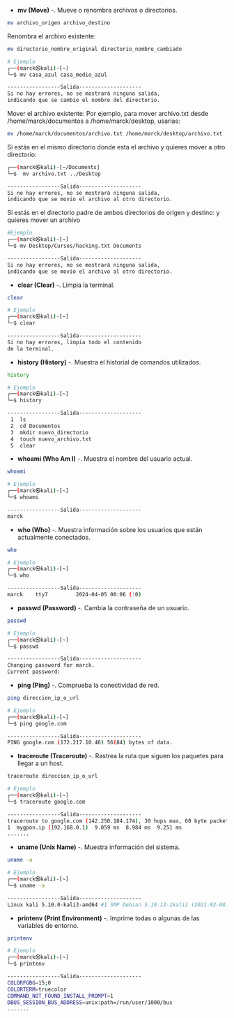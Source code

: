- __mv (Move)__ -. Mueve o renombra archivos o directorios.  

```bash
mv archivo_origen archivo_destino
```
Renombra el archivo existente:

```bash
mv directorio_nombre_original directorio_nombre_cambiado
```
```bash
# Ejemplo
┌──(marck㉿kali)-[~]
└─$ mv casa_azul casa_medio_azul

-----------------Salida--------------------
Si no hay errores, no se mostrará ninguna salida, 
indicando que se cambio el nombre del directorio. 
```

Mover el archivo existente:
Por ejemplo, para mover archivo.txt desde /home/marck/documentos a /home/marck/desktop, usarías:

```bash
mv /home/marck/documentos/archivo.txt /home/marck/desktop/archivo.txt
```

Si estás en el mismo directorio donde esta el archivo y quieres mover a otro directorio:

```bash
┌──(marck㉿kali)-[~/Documents]
└─$  mv archivo.txt ../Desktop

-----------------Salida--------------------
Si no hay errores, no se mostrará ninguna salida, 
indicando que se movio el archivo al otro directorio. 
```

Si estás en el directorio padre de ambos directorios de origen y destino:
y quieres mover un archivo

```bash
#Ejemplo
┌──(marck㉿kali)-[~]
└─$ mv Desktop/Cursos/hacking.txt Documents

-----------------Salida--------------------
Si no hay errores, no se mostrará ninguna salida, 
indicando que se movio el archivo al otro directorio. 
```

- __clear (Clear)__ -.  Limpia la terminal.  

```bash
clear
```

```bash
# Ejemplo
┌──(marck㉿kali)-[~]
└─$ clear

-----------------Salida--------------------
Si no hay errores, limpia todo el contenido
de la terminal. 
```

- __history (History)__ -.  Muestra el historial de comandos utilizados.  

```bash
history
```

```bash
# Ejemplo
┌──(marck㉿kali)-[~]
└─$ history

-----------------Salida--------------------
 1  ls
 2  cd Documentos
 3  mkdir nuevo_directorio
 4  touch nuevo_archivo.txt
 5  clear
```

- __whoami (Who Am I)__ -.  Muestra el nombre del usuario actual.  

```bash
whoami
```

```bash
# Ejemplo
┌──(marck㉿kali)-[~]
└─$ whoami

-----------------Salida--------------------
marck
```

- __who (Who)__ -. Muestra información sobre los usuarios que están actualmente conectados.  

```bash
who
```

```bash
# Ejemplo
┌──(marck㉿kali)-[~]
└─$ who

-----------------Salida--------------------
marck    tty7         2024-04-05 00:06 (:0)
```

- __passwd (Password)__ -. Cambia la contraseña de un usuario.  

```bash
passwd
```

```bash
# Ejemplo
┌──(marck㉿kali)-[~]
└─$ passwd

-----------------Salida--------------------
Changing password for marck.
Current password: 
```

- __ping (Ping)__ -. Comprueba la conectividad de red.  

```bash
ping direccion_ip_o_url
```

```bash
# Ejemplo
┌──(marck㉿kali)-[~]
└─$ ping google.com

-----------------Salida--------------------
PING google.com (172.217.10.46) 56(84) bytes of data.
```

- __traceroute (Traceroute)__ -. Rastrea la ruta que siguen los paquetes para llegar a un host.  

```bash
traceroute direccion_ip_o_url
```

```bash
# Ejemplo
┌──(marck㉿kali)-[~]
└─$ traceroute google.com

-----------------Salida--------------------
traceroute to google.com (142.250.184.174), 30 hops max, 60 byte packets
1  mygpon.ip (192.168.0.1)  9.059 ms  8.984 ms  9.251 ms
.......
```

- __uname (Unix Name)__ -. Muestra información del sistema.  

```bash
uname -a
```

```bash
# Ejemplo
┌──(marck㉿kali)-[~]
└─$ uname -a

-----------------Salida--------------------
Linux kali 5.10.0-kali3-amd64 #1 SMP Debian 5.10.13-1kali1 (2021-02-08) x86_64 GNU/Linux
```

- __printenv (Print Environment)__ -. Imprime todas o algunas de las variables de entorno.  

```bash
printenv
```

```bash
# Ejemplo
┌──(marck㉿kali)-[~]
└─$ printenv

-----------------Salida--------------------
COLORFGBG=15;0
COLORTERM=truecolor
COMMAND_NOT_FOUND_INSTALL_PROMPT=1
DBUS_SESSION_BUS_ADDRESS=unix:path=/run/user/1000/bus
.......
```


